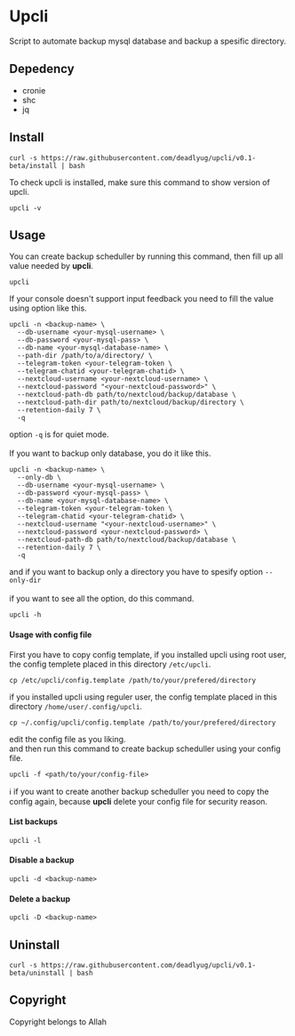 # Upcli
Script to automate backup mysql database and backup a spesific directory.

## Depedency 
- cronie
- shc
- jq

## Install
```
curl -s https://raw.githubusercontent.com/deadlyug/upcli/v0.1-beta/install | bash
```
To check upcli is installed, make sure this command to show version of upcli.
```
upcli -v
```

## Usage
You can create backup scheduller by running this command, then fill up all value needed by **upcli**.
```
upcli
```
If your console doesn't support input feedback you need to fill the value using option like this.
```
upcli -n <backup-name> \
  --db-username <your-mysql-username> \
  --db-password <your-mysql-pass> \
  --db-name <your-mysql-database-name> \
  --path-dir /path/to/a/directory/ \
  --telegram-token <your-telegram-token \
  --telegram-chatid <your-telegram-chatid> \
  --nextcloud-username <your-nextcloud-username> \
  --nextcloud-password "<your-nextcloud-password>" \
  --nextcloud-path-db path/to/nextcloud/backup/database \
  --nextcloud-path-dir path/to/nextcloud/backup/directory \
  --retention-daily 7 \
  -q
```
option `-q` is for quiet mode.
<br><br>
If you want to backup only database, you do it like this.
```
upcli -n <backup-name> \
  --only-db \
  --db-username <your-mysql-username> \
  --db-password <your-mysql-pass> \
  --db-name <your-mysql-database-name> \
  --telegram-token <your-telegram-token \
  --telegram-chatid <your-telegram-chatid> \
  --nextcloud-username "<your-nextcloud-username>" \
  --nextcloud-password <your-nextcloud-password> \
  --nextcloud-path-db path/to/nextcloud/backup/database \
  --retention-daily 7 \
  -q
```
and if you want to backup only a directory you have to spesify option `--only-dir`
<br><br>
if you want to see all the option, do this command.
```
upcli -h
```
#### Usage with config file
First you have to copy config template, if you installed upcli using root user, the config templete placed in this directory `/etc/upcli`.
```
cp /etc/upcli/config.template /path/to/your/prefered/directory
```
if you installed upcli using reguler user, the config template placed in this directory `/home/user/.config/upcli`.
```
cp ~/.config/upcli/config.template /path/to/your/prefered/directory
```
edit the config file as you liking. <br>
and then run this command to create backup scheduller using your config file.
```
upcli -f <path/to/your/config-file>
```
:information_source: if you want to create another backup scheduller you need to copy the config again, because **upcli** delete your config file for security reason.
#### List backups
```
upcli -l
```
#### Disable a backup
```
upcli -d <backup-name>
```
#### Delete a backup
```
upcli -D <backup-name>
```

## Uninstall
```
curl -s https://raw.githubusercontent.com/deadlyug/upcli/v0.1-beta/uninstall | bash
```

## Copyright
Copyright belongs to Allah
